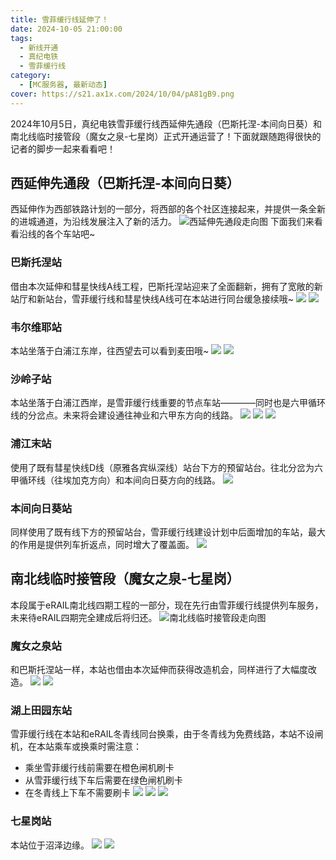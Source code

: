 ```yaml
---
title: 雪菲缓行线延伸了！
date: 2024-10-05 21:00:00
tags:
  - 新线开通
  - 真纪电铁
  - 雪菲缓行线
category:
  - [MC服务器, 最新动态]
cover: https://s21.ax1x.com/2024/10/04/pA81gB9.png
---
```

2024年10月5日，真纪电铁雪菲缓行线西延伸先通段（巴斯托涅-本间向日葵）和南北线临时接管段（魔女之泉-七星岗）正式开通运营了！下面就跟随跑得很快的记者的脚步一起来看看吧！

## 西延伸先通段（巴斯托涅-本间向日葵）
西延伸作为西部铁路计划的一部分，将西部的各个社区连接起来，并提供一条全新的进城通道，为沿线发展注入了新的活力。
![西延伸先通段走向图](https://s21.ax1x.com/2024/10/05/pA8rE1H.png)
下面我们来看看沿线的各个车站吧~

### 巴斯托涅站
借由本次延伸和彗星快线A线工程，巴斯托涅站迎来了全面翻新，拥有了宽敞的新站厅和新站台，雪菲缓行线和彗星快线A线可在本站进行同台缓急接续哦~
![](https://s21.ax1x.com/2024/10/05/pA8rGcj.png)
![](https://s21.ax1x.com/2024/10/05/pA8rl4S.png)
### 韦尔维耶站
本站坐落于白浦江东岸，往西望去可以看到麦田哦~
![](https://s21.ax1x.com/2024/10/05/pA8rUH0.png)
![](https://s21.ax1x.com/2024/10/05/pA8r04U.png)
### 沙岭子站
本站坐落于白浦江西岸，是雪菲缓行线重要的节点车站————同时也是六甲循环线的分岔点。未来将会建设通往神业和六甲东方向的线路。
![](https://s21.ax1x.com/2024/10/05/pA8rsgJ.png)
![](https://s21.ax1x.com/2024/10/05/pA8ryv9.png)
![](https://d1.aag.moe/public/2024/10/05/ebfeb2a8778826eba09027817c10abc1.png)
### 浦江末站
使用了既有彗星快线D线（原雅各宾纵深线）站台下方的预留站台。往北分岔为六甲循环线（往埃加克方向）和本间向日葵方向的线路。
![](https://d1.aag.moe/public/2024/10/05/8860eb863c92fe6b31b77a09556176b8.png)
### 本间向日葵站
同样使用了既有线下方的预留站台，雪菲缓行线建设计划中后面增加的车站，最大的作用是提供列车折返点，同时增大了覆盖面。
![](https://d1.aag.moe/public/2024/10/05/501efc5c112f526b6ab66e8843d40fd7.png)
## 南北线临时接管段（魔女之泉-七星岗）
本段属于eRAIL南北线四期工程的一部分，现在先行由雪菲缓行线提供列车服务，未来待eRAIL四期完全建成后将归还。
![南北线临时接管段走向图](https://s21.ax1x.com/2024/10/05/pA8rQN8.png)

### 魔女之泉站
和巴斯托涅站一样，本站也借由本次延伸而获得改造机会，同样进行了大幅度改造。
![](https://d1.aag.moe/public/2024/10/05/3a18aecb2a8bd404b94454fb755a2a8d.png)
![](https://d1.aag.moe/public/2024/10/05/0b28cd17701690d8609d4ef8f0bbfc66.png)

### 湖上田园东站
雪菲缓行线在本站和eRAIL冬青线同台换乘，由于冬青线为免费线路，本站不设闸机，在本站乘车或换乘时需注意：
* 乘坐雪菲缓行线前需要在橙色闸机刷卡
* 从雪菲缓行线下车后需要在绿色闸机刷卡
* 在冬青线上下车不需要刷卡
![](https://d1.aag.moe/public/2024/10/05/f4b29b3271c5d348ee0232e44c47799e.png)
![](https://d1.aag.moe/public/2024/10/05/2fa39feff39a04c9ac3618f1d6e29ab1.png)
![](https://d1.aag.moe/public/2024/10/05/5b35e1b44b7819f14e5261b74714134e.png)

### 七星岗站
本站位于沼泽边缘。
![](https://d1.aag.moe/public/2024/10/05/aba3a2c0686869d564eccb8fc89adb4f.png)
![](https://d1.aag.moe/public/2024/10/05/560980ef3715c1f85cc7567c2395d7fe.png)